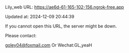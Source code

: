 Lily_web URL: https://ae6d-61-165-102-156.ngrok-free.app

Updated at: 2024-12-09 20:44:39

If you cannot open this URL, the server might be down.

Please contact: 

goley04@foxmail.com Or Wechat:GL_yeaH